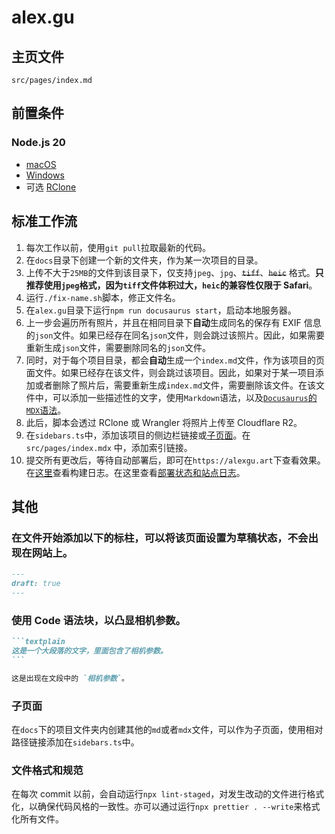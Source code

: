 # alex.gu

## 主页文件

`src/pages/index.md`

## 前置条件

### Node.js 20

- [macOS](https://nodejs.org/dist/v22.19.0/node-v22.19.0.pkg)
- [Windows](https://nodejs.org/dist/v22.19.0/node-v22.19.0-x64.msi)
- 可选 [RClone](https://rclone.org/downloads/)

## 标准工作流

1. 每次工作以前，使用`git pull`拉取最新的代码。
2. 在`docs`目录下创建一个新的文件夹，作为某一次项目的目录。
3. 上传不大于`25MB`的文件到该目录下，仅支持`jpeg`、`jpg`、~~`tiff`~~、~~`heic`~~ 格式。**只推荐使用`jpeg`格式，因为`tiff`文件体积过大，`heic`的兼容性仅限于 Safari**。
4. 运行`./fix-name.sh`脚本，修正文件名。
5. 在`alex.gu`目录下运行`npm run docusaurus start`，启动本地服务器。
6. 上一步会遍历所有照片，并且在相同目录下**自动**生成同名的保存有 EXIF 信息的`json`文件。如果已经存在同名`json`文件，则会跳过该照片。因此，如果需要重新生成`json`文件，需要删除同名的`json`文件。
7. 同时，对于每个项目目录，都会**自动**生成一个`index.md`文件，作为该项目的页面文件。如果已经存在该文件，则会跳过该项目。因此，如果对于某一项目添加或者删除了照片后，需要重新生成`index.md`文件，需要删除该文件。在该文件中，可以添加一些描述性的文字，使用`Markdown`语法，以及[`Docusaurus`的`MDX`语法](https://docusaurus.io/docs/markdown-features/react)。
8. 此后，脚本会透过 RClone 或 Wrangler 将照片上传至 Cloudflare R2。
9. 在`sidebars.ts`中，添加该项目的侧边栏链接或[子页面](#子页面)。在 `src/pages/index.mdx` 中，添加索引链接。
10. 提交所有更改后，等待自动部署后，即可在`https://alexgu.art`下查看效果。在[这里](https://github.com/carolyn-sun/alexgu.art/commits/main/)查看构建日志。在这里查看[部署状态和站点日志](https://dash.cloudflare.com/1805cb9294c475500bf37b8428d32fc5/pages/view/alexgu-art/)。

## 其他

### 在文件开始添加以下的标柱，可以将该页面设置为草稿状态，不会出现在网站上。

```markdown
---
draft: true
---
```

### 使用 Code 语法块，以凸显相机参数。

````markdown
```textplain
这是一个大段落的文字，里面包含了相机参数。
```

这是出现在文段中的 `相机参数`。
````

### 子页面

在`docs`下的项目文件夹内创建其他的`md`或者`mdx`文件，可以作为子页面，使用相对路径链接添加在`sidebars.ts`中。

### 文件格式和规范

在每次 commit 以前，会自动运行`npx lint-staged`，对发生改动的文件进行格式化，以确保代码风格的一致性。亦可以通过运行`npx prettier . --write`来格式化所有文件。
